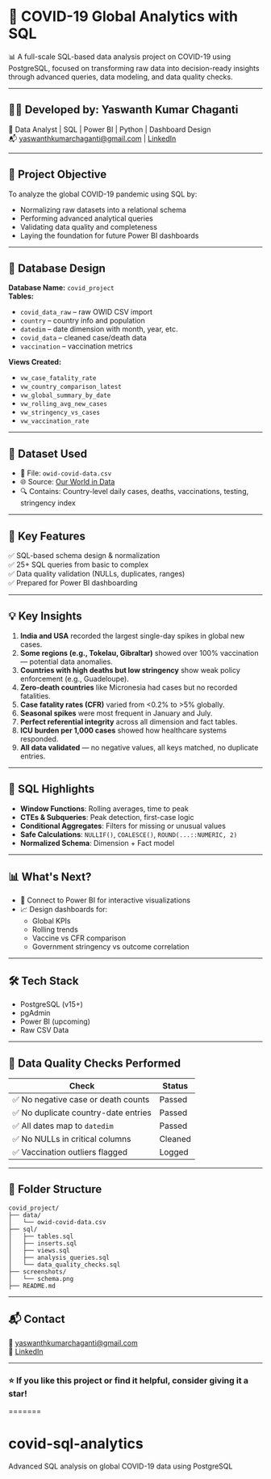 # 🦠 COVID-19 Global Analytics with SQL

📊 A full-scale SQL-based data analysis project on COVID-19 using PostgreSQL, focused on transforming raw data into decision-ready insights through advanced queries, data modeling, and data quality checks.

---

## 👨‍💻 Developed by: **Yaswanth Kumar Chaganti**

🎯 Data Analyst | SQL | Power BI | Python | Dashboard Design  
📬 yaswanthkumarchaganti@gmail.com | [LinkedIn](https://www.linkedin.com/in/yaswanth-kumar-chaganti)

---

## 🧠 Project Objective

To analyze the global COVID-19 pandemic using SQL by:
- Normalizing raw datasets into a relational schema
- Performing advanced analytical queries
- Validating data quality and completeness
- Laying the foundation for future Power BI dashboards

---

## 📁 Database Design

**Database Name:** `covid_project`  
**Tables:**
- `covid_data_raw` – raw OWID CSV import
- `country` – country info and population
- `datedim` – date dimension with month, year, etc.
- `covid_data` – cleaned case/death data
- `vaccination` – vaccination metrics

**Views Created:**
- `vw_case_fatality_rate`
- `vw_country_comparison_latest`
- `vw_global_summary_by_date`
- `vw_rolling_avg_new_cases`
- `vw_stringency_vs_cases`
- `vw_vaccination_rate`

---

## 🧾 Dataset Used

- 📄 File: `owid-covid-data.csv`
- 🌐 Source: [Our World in Data](https://ourworldindata.org/covid-data)
- 🔍 Contains: Country-level daily cases, deaths, vaccinations, testing, stringency index

---

## 🧩 Key Features

✅ SQL-based schema design & normalization  
✅ 25+ SQL queries from basic to complex  
✅ Data quality validation (NULLs, duplicates, ranges)  
✅ Prepared for Power BI dashboarding  

---

## 💡 Key Insights

1. **India and USA** recorded the largest single-day spikes in global new cases.
2. **Some regions (e.g., Tokelau, Gibraltar)** showed over 100% vaccination — potential data anomalies.
3. **Countries with high deaths but low stringency** show weak policy enforcement (e.g., Guadeloupe).
4. **Zero-death countries** like Micronesia had cases but no recorded fatalities.
5. **Case fatality rates (CFR)** varied from <0.2% to >5% globally.
6. **Seasonal spikes** were most frequent in January and July.
7. **Perfect referential integrity** across all dimension and fact tables.
8. **ICU burden per 1,000 cases** showed how healthcare systems responded.
9. **All data validated** — no negative values, all keys matched, no duplicate entries.

---

## 🔎 SQL Highlights

- **Window Functions**: Rolling averages, time to peak
- **CTEs & Subqueries**: Peak detection, first-case logic
- **Conditional Aggregates**: Filters for missing or unusual values
- **Safe Calculations**: `NULLIF()`, `COALESCE()`, `ROUND(...::NUMERIC, 2)`
- **Normalized Schema**: Dimension + Fact model

---

## 📊 What's Next?

- 🔄 Connect to Power BI for interactive visualizations
- 📈 Design dashboards for:
  - Global KPIs
  - Rolling trends
  - Vaccine vs CFR comparison
  - Government stringency vs outcome correlation

---

## 🛠 Tech Stack

- PostgreSQL (v15+)
- pgAdmin
- Power BI (upcoming)
- Raw CSV Data

---

## 🧪 Data Quality Checks Performed

| Check | Status |
|-------|--------|
| ✅ No negative case or death counts | Passed |
| ✅ No duplicate country-date entries | Passed |
| ✅ All dates map to `datedim` | Passed |
| ✅ No NULLs in critical columns | Cleaned |
| ✅ Vaccination outliers flagged | Logged |

---

## 📂 Folder Structure

```
covid_project/
├── data/
│   └── owid-covid-data.csv
├── sql/
│   ├── tables.sql
│   ├── inserts.sql
│   ├── views.sql
│   ├── analysis_queries.sql
│   └── data_quality_checks.sql
├── screenshots/
│   └── schema.png
├── README.md
```

---

## 📬 Contact

📧 yaswanthkumarchaganti@gmail.com  
🔗 [LinkedIn](https://www.linkedin.com/in/yaswanth-kumar-chaganti)

---

### ⭐ If you like this project or find it helpful, consider giving it a star!
=======
# covid-sql-analytics
Advanced SQL analysis on global COVID-19 data using PostgreSQL


